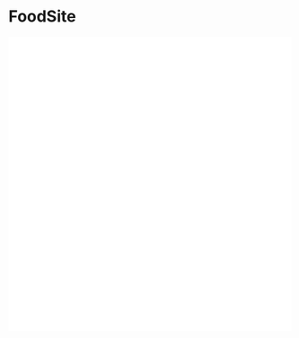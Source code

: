 # FoodSite
![pagespeed](https://github.com/arkapg211002/arkapg211002/blob/main/metrics.plugin.foodsite.screenshot.svg)
